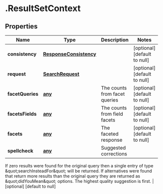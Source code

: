 # .ResultSetContext

## Properties
Name | Type | Description | Notes
------------ | ------------- | ------------- | -------------
**consistency** | [**ResponseConsistency**](ResponseConsistency.md) |  | [optional] [default to null]
**request** | [**SearchRequest**](SearchRequest.md) |  | [optional] [default to null]
**facetQueries** | [**any**](ResultSetContextFacetQueries.md) | The counts from facet queries | [optional] [default to null]
**facetsFields** | [**any**](ResultBuckets.md) | The counts from field facets | [optional] [default to null]
**facets** | [**any**](GenericFacetResponse.md) | The faceted response | [optional] [default to null]
**spellcheck** | [**any**](ResultSetContextSpellcheck.md) | Suggested corrections

If zero results were found for the original query then a single entry of type \&quot;searchInsteadFor\&quot; will be returned.
If alternatives were found that return more results than the original query they are returned as \&quot;didYouMean\&quot; options.
The highest quality suggestion is first.
 | [optional] [default to null]


